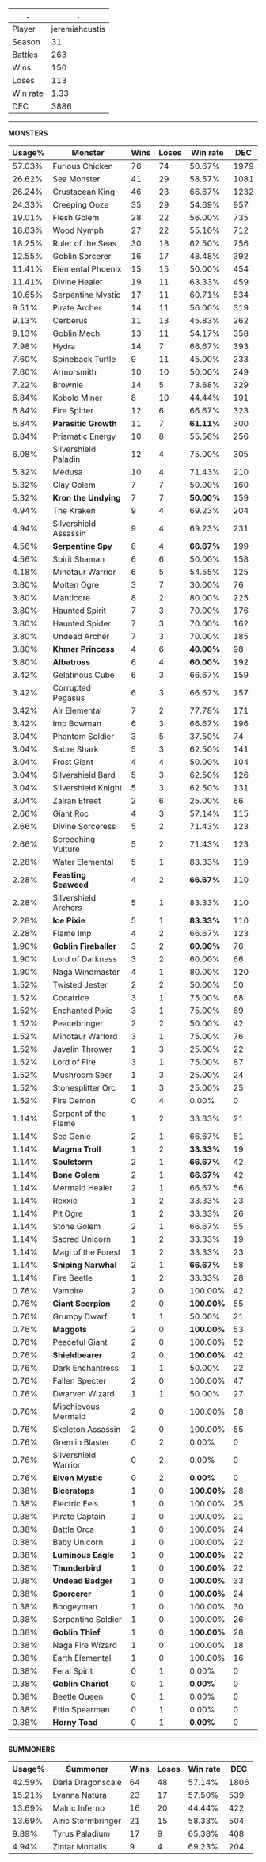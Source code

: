.|.
|-|-
Player|jeremiahcustis
Season|31
Battles|263
Wins|150
Loses|113
Win rate|1.33
DEC|3886

---
**MONSTERS**

Usage%|Monster|Wins|Loses|Win rate|DEC|
-|-|-|-|-|-|
57.03%|Furious Chicken|76|74|50.67%|1979|
26.62%|Sea Monster|41|29|58.57%|1081|
26.24%|Crustacean King|46|23|66.67%|1232|
24.33%|Creeping Ooze|35|29|54.69%|957|
19.01%|Flesh Golem|28|22|56.00%|735|
18.63%|Wood Nymph|27|22|55.10%|712|
18.25%|Ruler of the Seas|30|18|62.50%|756|
12.55%|Goblin Sorcerer|16|17|48.48%|392|
11.41%|Elemental Phoenix|15|15|50.00%|454|
11.41%|Divine Healer|19|11|63.33%|459|
10.65%|Serpentine Mystic|17|11|60.71%|534|
9.51%|Pirate Archer|14|11|56.00%|319|
9.13%|Cerberus|11|13|45.83%|262|
9.13%|Goblin Mech|13|11|54.17%|358|
7.98%|Hydra|14|7|66.67%|393|
7.60%|Spineback Turtle|9|11|45.00%|233|
7.60%|Armorsmith|10|10|50.00%|249|
7.22%|Brownie|14|5|73.68%|329|
6.84%|Kobold Miner|8|10|44.44%|191|
6.84%|Fire Spitter|12|6|66.67%|323|
6.84%|**Parasitic Growth**|11|7|**61.11%**|300|
6.84%|Prismatic Energy|10|8|55.56%|256|
6.08%|Silvershield Paladin|12|4|75.00%|305|
5.32%|Medusa|10|4|71.43%|210|
5.32%|Clay Golem|7|7|50.00%|160|
5.32%|**Kron the Undying**|7|7|**50.00%**|159|
4.94%|The Kraken|9|4|69.23%|204|
4.94%|Silvershield Assassin|9|4|69.23%|231|
4.56%|**Serpentine Spy**|8|4|**66.67%**|199|
4.56%|Spirit Shaman|6|6|50.00%|158|
4.18%|Minotaur Warrior|6|5|54.55%|125|
3.80%|Molten Ogre|3|7|30.00%|76|
3.80%|Manticore|8|2|80.00%|225|
3.80%|Haunted Spirit|7|3|70.00%|176|
3.80%|Haunted Spider|7|3|70.00%|162|
3.80%|Undead Archer|7|3|70.00%|185|
3.80%|**Khmer Princess**|4|6|**40.00%**|98|
3.80%|**Albatross**|6|4|**60.00%**|192|
3.42%|Gelatinous Cube|6|3|66.67%|159|
3.42%|Corrupted Pegasus|6|3|66.67%|157|
3.42%|Air Elemental|7|2|77.78%|171|
3.42%|Imp Bowman|6|3|66.67%|196|
3.04%|Phantom Soldier|3|5|37.50%|74|
3.04%|Sabre Shark|5|3|62.50%|141|
3.04%|Frost Giant|4|4|50.00%|104|
3.04%|Silvershield Bard|5|3|62.50%|126|
3.04%|Silvershield Knight|5|3|62.50%|131|
3.04%|Zalran Efreet|2|6|25.00%|66|
2.66%|Giant Roc|4|3|57.14%|115|
2.66%|Divine Sorceress|5|2|71.43%|123|
2.66%|Screeching Vulture|5|2|71.43%|123|
2.28%|Water Elemental|5|1|83.33%|119|
2.28%|**Feasting Seaweed**|4|2|**66.67%**|110|
2.28%|Silvershield Archers|5|1|83.33%|110|
2.28%|**Ice Pixie**|5|1|**83.33%**|110|
2.28%|Flame Imp|4|2|66.67%|123|
1.90%|**Goblin Fireballer**|3|2|**60.00%**|76|
1.90%|Lord of Darkness|3|2|60.00%|66|
1.90%|Naga Windmaster|4|1|80.00%|120|
1.52%|Twisted Jester|2|2|50.00%|50|
1.52%|Cocatrice|3|1|75.00%|68|
1.52%|Enchanted Pixie|3|1|75.00%|69|
1.52%|Peacebringer|2|2|50.00%|42|
1.52%|Minotaur Warlord|3|1|75.00%|76|
1.52%|Javelin Thrower|1|3|25.00%|22|
1.52%|Lord of Fire|3|1|75.00%|87|
1.52%|Mushroom Seer|1|3|25.00%|24|
1.52%|Stonesplitter Orc|1|3|25.00%|25|
1.52%|Fire Demon|0|4|0.00%|0|
1.14%|Serpent of the Flame|1|2|33.33%|21|
1.14%|Sea Genie|2|1|66.67%|51|
1.14%|**Magma Troll**|1|2|**33.33%**|19|
1.14%|**Soulstorm**|2|1|**66.67%**|42|
1.14%|**Bone Golem**|2|1|**66.67%**|42|
1.14%|Mermaid Healer|2|1|66.67%|56|
1.14%|Rexxie|1|2|33.33%|23|
1.14%|Pit Ogre|1|2|33.33%|26|
1.14%|Stone Golem|2|1|66.67%|55|
1.14%|Sacred Unicorn|1|2|33.33%|19|
1.14%|Magi of the Forest|1|2|33.33%|23|
1.14%|**Sniping Narwhal**|2|1|**66.67%**|58|
1.14%|Fire Beetle|1|2|33.33%|28|
0.76%|Vampire|2|0|100.00%|42|
0.76%|**Giant Scorpion**|2|0|**100.00%**|55|
0.76%|Grumpy Dwarf|1|1|50.00%|21|
0.76%|**Maggots**|2|0|**100.00%**|53|
0.76%|Peaceful Giant|2|0|100.00%|52|
0.76%|**Shieldbearer**|2|0|**100.00%**|42|
0.76%|Dark Enchantress|1|1|50.00%|22|
0.76%|Fallen Specter|2|0|100.00%|47|
0.76%|Dwarven Wizard|1|1|50.00%|27|
0.76%|Mischievous Mermaid|2|0|100.00%|58|
0.76%|Skeleton Assassin|2|0|100.00%|55|
0.76%|Gremlin Blaster|0|2|0.00%|0|
0.76%|Silvershield Warrior|0|2|0.00%|0|
0.76%|**Elven Mystic**|0|2|**0.00%**|0|
0.38%|**Biceratops**|1|0|**100.00%**|28|
0.38%|Electric Eels|1|0|100.00%|25|
0.38%|Pirate Captain|1|0|100.00%|21|
0.38%|Battle Orca|1|0|100.00%|24|
0.38%|Baby Unicorn|1|0|100.00%|22|
0.38%|**Luminous Eagle**|1|0|**100.00%**|22|
0.38%|**Thunderbird**|1|0|**100.00%**|22|
0.38%|**Undead Badger**|1|0|**100.00%**|33|
0.38%|**Sporcerer**|1|0|**100.00%**|24|
0.38%|Boogeyman|1|0|100.00%|30|
0.38%|Serpentine Soldier|1|0|100.00%|26|
0.38%|**Goblin Thief**|1|0|**100.00%**|28|
0.38%|Naga Fire Wizard|1|0|100.00%|18|
0.38%|Earth Elemental|1|0|100.00%|16|
0.38%|Feral Spirit|0|1|0.00%|0|
0.38%|**Goblin Chariot**|0|1|**0.00%**|0|
0.38%|Beetle Queen|0|1|0.00%|0|
0.38%|Ettin Spearman|0|1|0.00%|0|
0.38%|**Horny Toad**|0|1|**0.00%**|0|

---
**SUMMONERS**

Usage%|Summoner|Wins|Loses|Win rate|DEC|
-|-|-|-|-|-|
42.59%|Daria Dragonscale|64|48|57.14%|1806|
15.21%|Lyanna Natura|23|17|57.50%|539|
13.69%|Malric Inferno|16|20|44.44%|422|
13.69%|Alric Stormbringer|21|15|58.33%|504|
9.89%|Tyrus Paladium|17|9|65.38%|408|
4.94%|Zintar Mortalis|9|4|69.23%|204|
